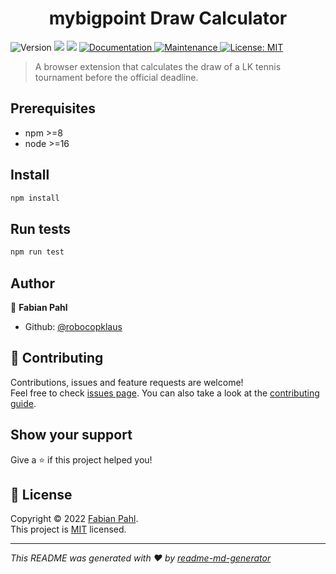 <h1 align="center">mybigpoint Draw Calculator</h1>
<p>
  <img alt="Version" src="https://img.shields.io/badge/version-0.0.0-blue.svg?cacheSeconds=2592000" />
  <img src="https://img.shields.io/badge/npm-%3E%3D8-blue.svg" />
  <img src="https://img.shields.io/badge/node-%3E%3D16-blue.svg" />
  <a href="https://github.com/robocopklaus/mybigpoint-draw-calculator#readme" target="_blank">
    <img alt="Documentation" src="https://img.shields.io/badge/documentation-yes-brightgreen.svg" />
  </a>
  <a href="https://github.com/robocopklaus/mybigpoint-draw-calculator/graphs/commit-activity" target="_blank">
    <img alt="Maintenance" src="https://img.shields.io/badge/Maintained%3F-yes-green.svg" />
  </a>
  <a href="https://github.com/robocopklaus/mybigpoint-draw-calculator/blob/master/LICENSE" target="_blank">
    <img alt="License: MIT" src="https://img.shields.io/github/license/robocopklaus/mybigpoint-draw-calculator" />
  </a>
</p>

> A browser extension that calculates the draw of a LK tennis tournament before the official deadline.

## Prerequisites

- npm >=8
- node >=16

## Install

```sh
npm install
```

## Run tests

```sh
npm run test
```

## Author

👤 **Fabian Pahl**

- Github: [@robocopklaus](https://github.com/robocopklaus)

## 🤝 Contributing

Contributions, issues and feature requests are welcome!<br />Feel free to check [issues page](https://github.com/robocopklaus/mybigpoint-draw-calculator/issues). You can also take a look at the [contributing guide](https://github.com/robocopklaus/mybigpoint-draw-calculator/blob/master/CONTRIBUTING.md).

## Show your support

Give a ⭐️ if this project helped you!

## 📝 License

Copyright © 2022 [Fabian Pahl](https://github.com/robocopklaus).<br />
This project is [MIT](https://github.com/robocopklaus/mybigpoint-draw-calculator/blob/master/LICENSE) licensed.

---

_This README was generated with ❤️ by [readme-md-generator](https://github.com/kefranabg/readme-md-generator)_
